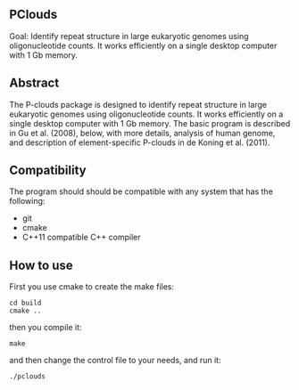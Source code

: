 PClouds
-------

Goal: Identify repeat structure in large eukaryotic genomes using oligonucleotide counts. It works efficiently on a single desktop computer with 1 Gb memory.

Abstract
--------

The P-clouds package is designed to identify repeat structure in large eukaryotic genomes using oligonucleotide counts. It works efficiently on a single desktop computer with 1 Gb memory. The basic program is described in Gu et al. (2008), below, with more details, analysis of human genome, and description of element-specific P-clouds in de Koning et al. (2011).

Compatibility
-------------

The program should should be compatible with any system that has the following:

-   git
-   cmake
-   C++11 compatible C++ compiler

How to use
----------

First you use cmake to create the make files:

    cd build
    cmake ..

then you compile it:

    make

and then change the control file to your needs, and run it:

    ./pclouds

